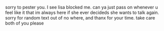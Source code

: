 sorry to pester you. I see lisa blocked me. can ya just pass on whenever u feel like it that im always here if she ever decideds she wants to talk again. sorry for random text out of no where, and thanx for your time. take care both of you please
